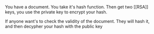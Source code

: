 You have a document. You take it's hash function. Then get two [[RSA]] keys, you use the private key to encrypt your hash.

If anyone want's to check the validity of the document. They will hash it, and then decypher your hash with the public key